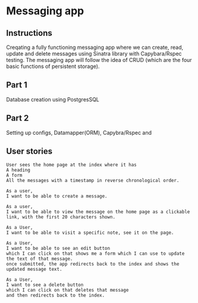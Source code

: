 # Messaging app

## Instructions 
Creqating a fully functioning messaging app where we can create, read, update and delete messages using Sinatra library with Capybara/Rspec testing. The messaging app will follow the idea of CRUD (which are the four basic functions of persistent storage).

## Part 1
Database creation using PostgresSQL
## Part 2
Setting up configs, Datamapper(ORM), Capybra/Rspec and 
## User stories
```
User sees the home page at the index where it has
A heading
A form
All the messages with a timestamp in reverse chronological order.

As a user, 
I want to be able to create a message.

As a user, 
I want to be able to view the message on the home page as a clickable link, with the first 20 characters shown.

As a User, 
I want to be able to visit a specific note, see it on the page. 

As a User, 
I want to be able to see an edit button
which I can click on that shows me a form which I can use to update the text of that message.
once submitted, the app redirects back to the index and shows the updated message text.

As a User, 
I want to see a delete button
which I can click on that deletes that message
and then redirects back to the index.


